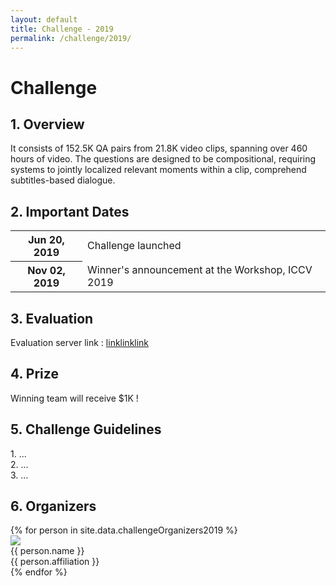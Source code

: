 ```yaml
---
layout: default
title: Challenge - 2019
permalink: /challenge/2019/
---
```


<link rel="stylesheet" href="/assets/css/member.css">
<link rel="stylesheet" href="/assets/css/challenge.css">

<div class="challenge content-container">
  <h1 class = "content-title">
    Challenge
  </h1>
  <div class = "content-subcontainer">
    <h2 class = "content-subtitle">
      1. Overview
    </h2>
    <p class="content-item">
      It consists of 152.5K QA pairs from 21.8K video clips, spanning over 460 hours of video. The questions are designed to be compositional, requiring systems to jointly localized relevant moments within a clip, comprehend subtitles-based dialogue.
    </p>
  </div>

  <div class = "content-subcontainer">
    <h2 class = "content-subtitle">
      2. Important Dates
    </h2>
    <div class="content-item">
      <table> 
        <tr>
          <th>Jun 20, 2019</th>
          <td>Challenge launched</td>
        </tr>
        <tr>
          <th>Nov 02, 2019</th>
          <td>Winner's announcement at the Workshop, ICCV 2019</td>
        </tr>
      </table>
    </div>
  </div>

  <div class = "content-subcontainer">
    <h2 class = "content-subtitle">
      3. Evaluation
    </h2>
    <p class="content-item">
      Evaluation server link : 
        <a id="download_link" href="">linklinklink</a>
    </p>
  </div>

  <div class = "content-subcontainer">
    <h2 class = "content-subtitle">
      4. Prize
    </h2>
    <p class="content-item">
      Winning team will receive $1K !
    </p>
  </div>

  <div class = "content-subcontainer">
    <h2 class = "content-subtitle">
      5. Challenge Guidelines
    </h2>
    <p class="content-item">
      1. ... <br>
      2. ... <br>
      3. ... <br>
    </p>
  </div>

  <div class = "content-subcontainer">
    <h2 class = "content-subtitle">
      6. Organizers
    </h2>
    <div class="content-item">
      {% for person in site.data.challengeOrganizers2019 %}
        <div class="member">
          <div class="member-profile">
            <img class="member-profile" src="{{person.src}}">
          </div>
          <div class="member-info member-name">
            {{ person.name }}
          </div>
          <div class="member-info member-position">
            {{ person.affiliation }}
          </div>
        </div>
      {% endfor %}
    </div>
  </div>
</div>

